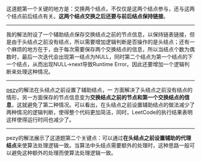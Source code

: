 这道题第一个关键的地方是：交换两个结点，不仅仅是这两个结点参与，还与这两个结点前后结点有关。**这两个结点交换之后还要与前后结点保持链接**。  
***  
  
我的解法附设了一个辅助结点保存交换结点之前的节点信息，以保持链表链接，但是由于头结点之前没有结点，所以需要增加逻辑判断是否操作的是头结点；还有一个麻烦的地方在于，由于每次需要保存两个交换结点的信息，所以当结点个数为偶数时，最后一次迭代会出现第一结点为NULL，同时第二个结点为第一个结点的下一个结点，从而出现NULL->next导致Runtime Error。因此还要增加一个逻辑判断来处理这种情况。  
***  
  
[pezy](https://github.com/pezy/LeetCode/tree/master/023.%20Swap%20Nodes%20in%20Pairs)的解法在头结点之前设置了辅助结点，一
方面解决了头结点之前没有结点的情形，另一方面保存的节点信息变为**交换结点之前的节点和第一个交换结点的信息**，这就避免了第二种情况。可以看出，在头结点之前设置辅助结点的做法减少了两种情况的逻辑判断，使得整个代码更加简洁，同时，LeetCode的执行结果表明这样使得运行时间也减少了。  
***  
  
pezy的解法展示了这道题第二个关键点：可以通过**在头结点之前设置辅助的代理结点**来使算法处理逻辑一致。当算法中头结点需要额外的处理时，这种思路一般可以避免这种额外的处理而使算法处理逻辑一致。
